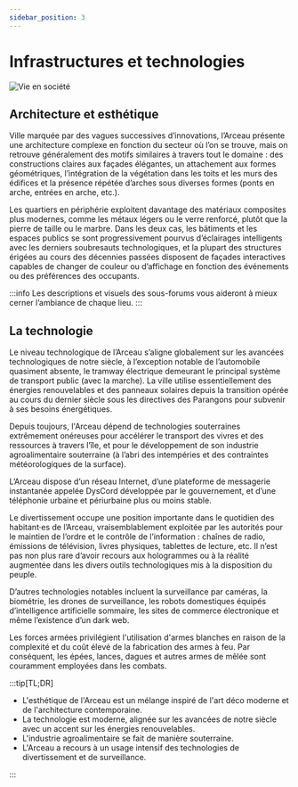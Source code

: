 ```yaml
---
sidebar_position: 3
---
```


# Infrastructures et technologies

![Vie en société](/img/univers/societe.png)

## Architecture et esthétique

Ville marquée par des vagues successives d’innovations, l’Arceau présente une architecture complexe en fonction du secteur où l’on se trouve, mais on retrouve généralement des motifs similaires à travers tout le domaine : des constructions claires aux façades élégantes, un attachement aux formes géométriques, l’intégration de la végétation dans les toits et les murs des édifices et la présence répétée d’arches sous diverses formes (ponts en arche, entrées en arche, etc.).

Les quartiers en périphérie exploitent davantage des matériaux composites plus modernes, comme les métaux légers ou le verre renforcé, plutôt que la pierre de taille ou le marbre. Dans les deux cas, les bâtiments et les espaces publics se sont progressivement pourvus d’éclairages intelligents avec les derniers soubresauts technologiques, et la plupart des structures érigées au cours des décennies passées disposent de façades interactives capables de changer de couleur ou d’affichage en fonction des événements ou des préférences des occupants.

:::info
Les descriptions et visuels des sous-forums vous aideront à mieux cerner l’ambiance de chaque lieu.
:::

## La technologie

Le niveau technologique de l’Arceau s’aligne globalement sur les avancées technologiques de notre siècle, à l’exception notable de l’automobile quasiment absente, le tramway électrique demeurant le principal système de transport public (avec la marche). La ville utilise essentiellement des énergies renouvelables et des panneaux solaires depuis la transition opérée au cours du dernier siècle sous les directives des Parangons pour subvenir à ses besoins énergétiques.

Depuis toujours, l'Arceau dépend de technologies souterraines extrêmement onéreuses pour accélérer le transport des vivres et des ressources à travers l’île, et pour le développement de son industrie agroalimentaire souterraine (à l’abri des intempéries et des contraintes météorologiques de la surface).

L’Arceau dispose d’un réseau Internet, d’une plateforme de messagerie instantanée appelée DysCord développée par le gouvernement, et d’une téléphonie urbaine et périurbaine plus ou moins stable.

Le divertissement occupe une position importante dans le quotidien des habitant·es de l’Arceau, vraisemblablement exploitée par les autorités pour le maintien de l’ordre et le contrôle de l’information : chaînes de radio, émissions de télévision, livres physiques, tablettes de lecture, etc. Il n’est pas non plus rare d’avoir recours aux hologrammes ou à la réalité augmentée dans les divers outils technologiques mis à la disposition du peuple.

D’autres technologies notables incluent la surveillance par caméras, la biométrie, les drones de surveillance, les robots domestiques équipés d’intelligence artificielle sommaire, les sites de commerce électronique et même l’existence d’un dark web.

Les forces armées privilégient l'utilisation d'armes blanches en raison de la complexité et du coût élevé de la fabrication des armes à feu. Par conséquent, les épées, lances, dagues et autres armes de mêlée sont couramment employées dans les combats.

:::tip[TL;DR]

- L'esthétique de l'Arceau est un mélange inspiré de l'art déco moderne et de l'architecture contemporaine.
- La technologie est moderne, alignée sur les avancées de notre siècle avec un accent sur les énergies renouvelables.
- L'industrie agroalimentaire se fait de manière souterraine.
- L'Arceau a recours à un usage intensif des technologies de divertissement et de surveillance.

:::